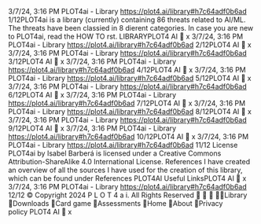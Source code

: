 3/7/24, 3:16 PM PLOT4ai - Library
https://plot4.ai/library#h7c64adf0b6ad 1/12PLOT4ai is a library (currently) containing 86 threats related to
AI/ML. The threats have been classi ed in 8 di erent categories.
In case you are new to PLOT4ai, read the HOW TO  rst.
LIBRARYPLOT4
AI 
x
3/7/24, 3:16 PM PLOT4ai - Library
https://plot4.ai/library#h7c64adf0b6ad 2/12PLOT4
AI 
x
3/7/24, 3:16 PM PLOT4ai - Library
https://plot4.ai/library#h7c64adf0b6ad 3/12PLOT4
AI 
x
3/7/24, 3:16 PM PLOT4ai - Library
https://plot4.ai/library#h7c64adf0b6ad 4/12PLOT4
AI 
x
3/7/24, 3:16 PM PLOT4ai - Library
https://plot4.ai/library#h7c64adf0b6ad 5/12PLOT4
AI 
x
3/7/24, 3:16 PM PLOT4ai - Library
https://plot4.ai/library#h7c64adf0b6ad 6/12PLOT4
AI 
x
3/7/24, 3:16 PM PLOT4ai - Library
https://plot4.ai/library#h7c64adf0b6ad 7/12PLOT4
AI 
x
3/7/24, 3:16 PM PLOT4ai - Library
https://plot4.ai/library#h7c64adf0b6ad 8/12PLOT4
AI 
x
3/7/24, 3:16 PM PLOT4ai - Library
https://plot4.ai/library#h7c64adf0b6ad 9/12PLOT4
AI 
x
3/7/24, 3:16 PM PLOT4ai - Library
https://plot4.ai/library#h7c64adf0b6ad 10/12PLOT4
AI 
x
3/7/24, 3:16 PM PLOT4ai - Library
https://plot4.ai/library#h7c64adf0b6ad 11/12
License
PLOT4ai by Isabel Barberá is licensed under a Creative Commons
Attribution-ShareAlike 4.0 International License.
References
I have created an overview of all the sources I have used for the
creation of this library, which can be found under References
PLOT4AI
Useful LinksPLOT4
AI 
x
3/7/24, 3:16 PM PLOT4ai - Library
https://plot4.ai/library#h7c64adf0b6ad 12/12
© Copyright 2024 P L O T 4 a i. All Rights Reserved
   Library
Downloads
Card game
Assessments
Home
About
Privacy policy PLOT4
AI 
x
